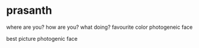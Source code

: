 # prasanth
where are you?
how are you?
what doing?
favourite color
photogeneic face

best picture
photogenic face


